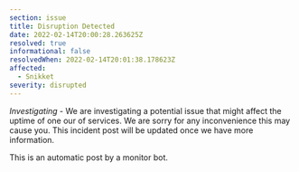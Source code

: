 ```yaml
---
section: issue
title: Disruption Detected
date: 2022-02-14T20:00:28.263625Z
resolved: true
informational: false
resolvedWhen: 2022-02-14T20:01:38.178623Z
affected:
  - Snikket
severity: disrupted
---
```

*Investigating* - We are investigating a potential issue that might affect the uptime of one our of services. We are sorry for any inconvenience this may cause you. This incident post will be updated once we have more information.

This is an automatic post by a monitor bot.
        